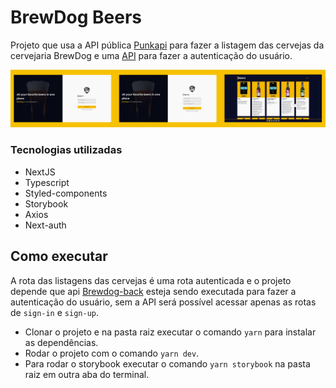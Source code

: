 # BrewDog Beers

Projeto que usa a API pública <a href="https://punkapi.com/documentation/v2">Punkapi</a> para fazer a listagem das cervejas da cervejaria BrewDog e uma <a href="https://github.com/luisescx/brewdog-back">API</a> para fazer a autenticação do usuário.

![](/public/img/preview.png)

### Tecnologias utilizadas

- NextJS
- Typescript
- Styled-components
- Storybook
- Axios
- Next-auth

## Como executar

A rota das listagens das cervejas é uma rota autenticada e o projeto depende que api <a href="https://github.com/luisescx/brewdog-back">Brewdog-back</a> esteja sendo executada para fazer a autenticação do usuário, sem a API será possível acessar apenas as rotas de `sign-in` e `sign-up`.

- Clonar o projeto e na pasta raiz executar o comando `yarn` para instalar as dependências.
- Rodar o projeto com o comando `yarn dev`.
- Para rodar o storybook executar o comando `yarn storybook` na pasta raiz em outra aba do terminal.
